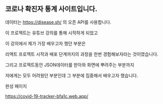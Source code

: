 ## 코로나 확진자 통계 사이트입니다.

데이터는 https://disease.sh/ 의 오픈 API를 사용합니다.

이 프로젝트는 유튜브 강의를 통해 시작하게 되었고

이 강의에서 제가 가장 배우고자 했던 부분은 

리액트 프로젝트 시작과 배포 단계까지의 과정을 한번 경험해보자라는 것이였습니다.

그리고 프로젝트동안 JSON데이터를 받아와 화면에 뿌려주는 부분까지

저에게는 모두 어려웠던 부분인데 그 부분에 집중해서 배우고자 했습니다.

완성 페이지

https://covid-19-tracker-bfa1c.web.app/
